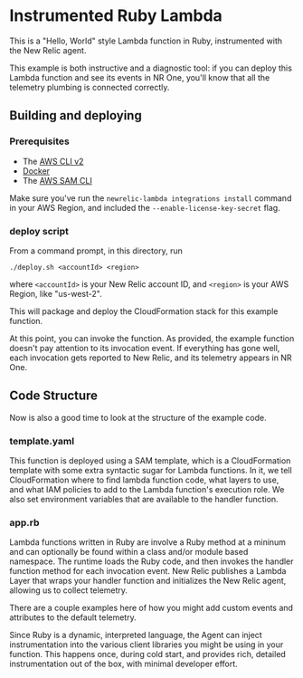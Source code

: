 # Instrumented Ruby Lambda

This is a "Hello, World" style Lambda function in Ruby, instrumented 
with the New Relic agent.

This example is both instructive and a diagnostic tool: if you can
deploy this Lambda function and see its events in NR One, you'll
know that all the telemetry plumbing is connected correctly. 

## Building and deploying

### Prerequisites

- The [AWS CLI v2](https://aws.amazon.com/cli/)
- [Docker](https://docs.docker.com/get-docker/)
- The [AWS SAM CLI](https://docs.aws.amazon.com/serverless-application-model/latest/developerguide/serverless-sam-cli-install.html)

Make sure you've run the `newrelic-lambda integrations install` command in your
AWS Region, and included the `--enable-license-key-secret` flag.

### deploy script

From a command prompt, in this directory, run

    ./deploy.sh <accountId> <region>
    
where `<accountId>` is your New Relic account ID, and  `<region>` 
is your AWS Region, like "us-west-2".

This will package and deploy the CloudFormation stack for this example 
function.

At this point, you can invoke the function. As provided, the example
function doesn't pay attention to its invocation event. If everything
has gone well, each invocation gets reported to New Relic, and its
telemetry appears in NR One.

## Code Structure

Now is also a good time to look at the structure of the example code.

### template.yaml

This function is deployed using a SAM template, which is a CloudFormation
template with some extra syntactic sugar for Lambda functions. In it, we
tell CloudFormation where to find lambda function code, what layers to use, and
what IAM policies to add to the Lambda function's execution role. We also set
environment variables that are available to the handler function. 

### app.rb

Lambda functions written in Ruby are involve a Ruby method at a mininum and can
optionally be found within a class and/or module based namespace. The runtime
loads the Ruby code, and then invokes the handler function method for each 
invocation event. New Relic publishes a Lambda Layer that wraps your handler
function and initializes the New Relic agent, allowing us to collect telemetry.

There are a couple examples here of how you might add custom events and attributes
to the default telemetry.

Since Ruby is a dynamic, interpreted language, the Agent can inject instrumentation
into the various client libraries you might be using in your function. This happens 
once, during cold start, and provides rich, detailed instrumentation out of the box, 
with minimal developer effort.
